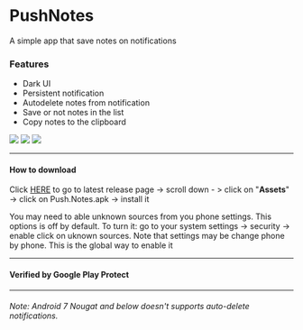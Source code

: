 # PushNotes
A simple app that save notes on notifications

### Features
* Dark UI
* Persistent notification
* Autodelete notes from notification
* Save or not notes in the list
* Copy notes to the clipboard

<a href="https://imgur.com/Uxh7bdk"><img src="https://imgur.com/Uxh7bdk.png" /></a>
<a href="https://imgur.com/HWbLaeY"><img src="https://imgur.com/HWbLaeY.png" /></a>
<a href="https://imgur.com/gvxYENK"><img src="https://imgur.com/gvxYENK.png" /></a>

---

#### How to download
Click [HERE](https://github.com/Arfmann21/PushNotes/releases/latest) to go to latest release page -> scroll down - > click on "**Assets**" -> click on Push.Notes.apk -> install it

You may need to able unknown sources from you phone settings. This options is off by default. To turn it: go to your system settings -> security -> enable click on uknown sources.
Note that settings may be change phone by phone. This is the global way to enable it

---

#### Verified by Google Play Protect

---

###### Note: Android 7 Nougat and below doesn't supports auto-delete notifications.
